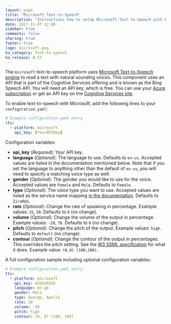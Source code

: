 ```yaml
---
layout: page
title: "Microsoft Text-to-Speech"
description: "Instructions how to setup Microsoft Text-to-Speech with Home Assistant."
date: 2017-11-07 12:00
sidebar: true
comments: false
sharing: true
footer: true
logo: microsoft.png
ha_category: Text-to-speech
ha_release: 0.57
---
```


The `microsoft` text-to-speech platform uses [Microsoft Text-to-Speech engine](https://docs.microsoft.com/en-us/azure/cognitive-services/speech/home) to read a text with natural sounding voices. This component uses an API that is part of the Cognitive Services offering and is known as the Bing Speech API.
You will need an API key, which is free. You can use your [Azure subscription](https://azure.microsoft.com) or get an API key on the [Cognitive Services site](https://azure.microsoft.com/en-us/try/cognitive-services/). 

To enable text-to-speech with Microsoft, add the following lines to your `configuration.yaml`:

```yaml
# Example configuration.yaml entry
tts:
  - platform: microsoft
    api_key: [YourAPIKey]
```

Configuration variables:

- **api_key** (*Required*): Your API key.
- **language** (*Optional*): The language to use. Defaults to `en-us`. Accepted values are listed in the documentation mentioned below. Note that if you set the language to anything other than the default of `en-us`, you will need to specify a matching voice type as well.
- **gender** (*Optional*): The gender you would like to use for the voice. Accepted values are `Female` and `Male`. Defaults to `Female`.
- **type** (*Optional*): The voice type you want to use. Accepted values are listed as the service name mapping [in the documentation](https://docs.microsoft.com/en-us/azure/cognitive-services/Speech/api-reference-rest/bingvoiceoutput). Defaults to `ZiraRUS`.
- **rate** (*Optional*): Change the rate of speaking in percentage. Example values: `25`, `50`. Defaults to `0` (no change).
- **volume** (*Optional*): Change the volume of the output in percentage. Example values: `-20`, `70`. Defaults to `0` (no change).
- **pitch** (*Optional*): Change the pitch of the output. Example values: `high`. Defaults to `default` (no change).
- **contour** (*Optional*): Change the contour of the output in percentages. This overrides the pitch setting. See the [W3 SSML specification](http://www.w3.org/TR/speech-synthesis/#pitch_contour) for what it does. Example value: `(0,0) (100,100)`.

A full configuration sample including optional configuration variables:

```yaml
# Example configuration.yaml entry
tts:
  - platform: microsoft
    api_key: XXXXXXXXX
    language: en-gb
    gender: Male
    type: George, Apollo
    rate: 20
    volume: -50
    pitch: high
    contour: (0, 0) (100, 100)
```
